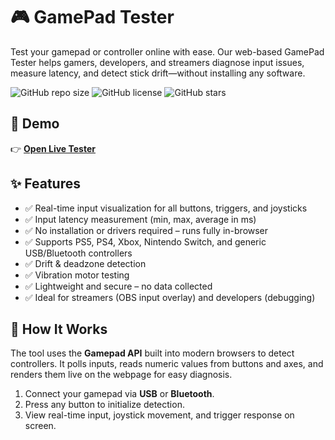 # 🎮 GamePad Tester

Test your gamepad or controller online with ease. Our web-based GamePad Tester helps gamers, developers, and streamers diagnose input issues, measure latency, and detect stick drift—without installing any software.

![GitHub repo size](https://img.shields.io/github/repo-size/yourusername/gamepad-tester)
![GitHub license](https://img.shields.io/github/license/yourusername/gamepad-tester)
![GitHub stars](https://img.shields.io/github/stars/yourusername/gamepad-tester?style=social)

## 🚀 Demo

👉 **[Open Live Tester](https://gpad-tester.com)**

## ✨ Features

- ✅ Real-time input visualization for all buttons, triggers, and joysticks
- ✅ Input latency measurement (min, max, average in ms)
- ✅ No installation or drivers required – runs fully in-browser
- ✅ Supports PS5, PS4, Xbox, Nintendo Switch, and generic USB/Bluetooth controllers
- ✅ Drift & deadzone detection
- ✅ Vibration motor testing
- ✅ Lightweight and secure – no data collected
- ✅ Ideal for streamers (OBS input overlay) and developers (debugging)

## 📝 How It Works

The tool uses the **Gamepad API** built into modern browsers to detect controllers. It polls inputs, reads numeric values from buttons and axes, and renders them live on the webpage for easy diagnosis.

1. Connect your gamepad via **USB** or **Bluetooth**.
2. Press any button to initialize detection.
3. View real-time input, joystick movement, and trigger response on screen.
